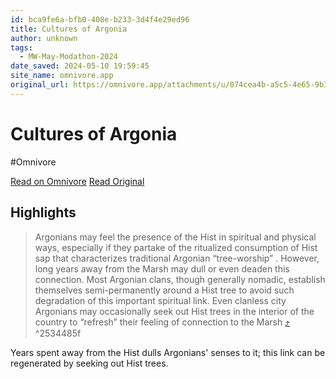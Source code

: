```yaml
---
id: bca9fe6a-bfb0-408e-b233-3d4f4e29ed96
title: Cultures of Argonia
author: unknown
tags:
  - MW-May-Modathon-2024
date_saved: 2024-05-10 19:59:45
site_name: omnivore.app
original_url: https://omnivore.app/attachments/u/074cea4b-a5c5-4e65-9b3d-2cac27272d50/CulturesofArgonia.pdf
---
```


# Cultures of Argonia
#Omnivore

[Read on Omnivore](https://omnivore.app/me/u-074-cea-4-b-a-5-c-5-4-e-65-9-b-3-d-2-cac-27272-d-50-culturesof-18f6183e662)
[Read Original](https://omnivore.app/attachments/u/074cea4b-a5c5-4e65-9b3d-2cac27272d50/CulturesofArgonia.pdf)

## Highlights

> Argonians may feel the presence of the Hist in spiritual and physical ways, especially if they partake of the ritualized consumption of Hist sap that characterizes traditional Argonian “tree-worship” . However, long years away from the Marsh may dull or even deaden this connection. Most Argonian clans, though generally nomadic, establish themselves semi-permanently around a Hist tree to avoid such degradation of this important spiritual link. Even clanless city Argonians may occasionally seek out Hist trees in the interior of the country to “refresh” their feeling of connection to the Marsh [⤴️](https://omnivore.app/me/u-074-cea-4-b-a-5-c-5-4-e-65-9-b-3-d-2-cac-27272-d-50-culturesof-18f6183e662#2534485f-e3dc-4b87-86df-e8126b47dc25)  ^2534485f

Years spent away from the Hist dulls Argonians' senses to it; this link can be regenerated by seeking out Hist trees.


